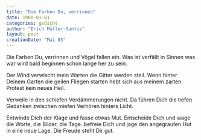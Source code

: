 ```yaml
---
title: "Die Farben Du, verrinnen"
date: 1900-01-01
categories: gedicht
author: "Erich Müller-Santis"
layout: post
creationDate: "Mai 85"
---
```

Die Farben Du, verrinnen
und Vögel fallen ein.
Was ist verfällt in Sinnen
was war wird bald beginnen
schon lange her zu sein.

Der Wind verwischt mein Warten
die Gitter werden steil.
Wenn hinter Deinem Garten
die geilen Fliegen starten
hebt sich aus meinem zarten
Protest kein neues Heil.

Verweile in den schiefen
Verdämmerungen nicht.
Da führen Dich die tiefen
Gedanken zwischen miefen
Verhören hinters Licht.

Entwinde Dich der Klage
und fasse etwas Mut.
Entscheide Dich und wage
die Worte, die Bilder, die Tage.
befreie Dich und jage
den angegrauten Hut
in eine neue Lage.
Die Freude steht Dir gut.
